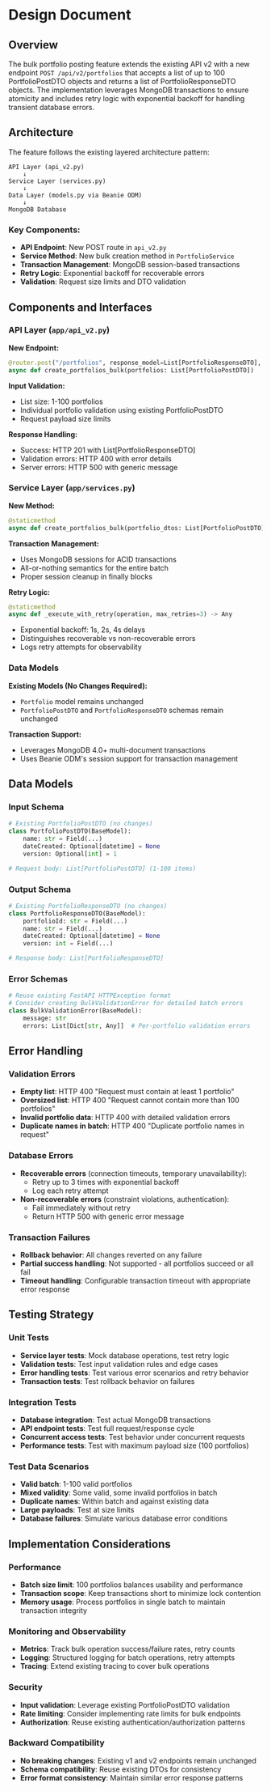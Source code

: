 # Design Document

## Overview

The bulk portfolio posting feature extends the existing API v2 with a new endpoint `POST /api/v2/portfolios` that accepts a list of up to 100 PortfolioPostDTO objects and returns a list of PortfolioResponseDTO objects. The implementation leverages MongoDB transactions to ensure atomicity and includes retry logic with exponential backoff for handling transient database errors.

## Architecture

The feature follows the existing layered architecture pattern:

```
API Layer (api_v2.py) 
    ↓
Service Layer (services.py)
    ↓  
Data Layer (models.py via Beanie ODM)
    ↓
MongoDB Database
```

### Key Components:
- **API Endpoint**: New POST route in `api_v2.py` 
- **Service Method**: New bulk creation method in `PortfolioService`
- **Transaction Management**: MongoDB session-based transactions
- **Retry Logic**: Exponential backoff for recoverable errors
- **Validation**: Request size limits and DTO validation

## Components and Interfaces

### API Layer (`app/api_v2.py`)

**New Endpoint:**
```python
@router.post("/portfolios", response_model=List[PortfolioResponseDTO], status_code=201)
async def create_portfolios_bulk(portfolios: List[PortfolioPostDTO])
```

**Input Validation:**
- List size: 1-100 portfolios
- Individual portfolio validation using existing PortfolioPostDTO
- Request payload size limits

**Response Handling:**
- Success: HTTP 201 with List[PortfolioResponseDTO]
- Validation errors: HTTP 400 with error details
- Server errors: HTTP 500 with generic message

### Service Layer (`app/services.py`)

**New Method:**
```python
@staticmethod
async def create_portfolios_bulk(portfolio_dtos: List[PortfolioPostDTO]) -> List[Portfolio]
```

**Transaction Management:**
- Uses MongoDB sessions for ACID transactions
- All-or-nothing semantics for the entire batch
- Proper session cleanup in finally blocks

**Retry Logic:**
```python
@staticmethod
async def _execute_with_retry(operation, max_retries=3) -> Any
```

- Exponential backoff: 1s, 2s, 4s delays
- Distinguishes recoverable vs non-recoverable errors
- Logs retry attempts for observability

### Data Models

**Existing Models (No Changes Required):**
- `Portfolio` model remains unchanged
- `PortfolioPostDTO` and `PortfolioResponseDTO` schemas remain unchanged

**Transaction Support:**
- Leverages MongoDB 4.0+ multi-document transactions
- Uses Beanie ODM's session support for transaction management

## Data Models

### Input Schema
```python
# Existing PortfolioPostDTO (no changes)
class PortfolioPostDTO(BaseModel):
    name: str = Field(...)
    dateCreated: Optional[datetime] = None
    version: Optional[int] = 1

# Request body: List[PortfolioPostDTO] (1-100 items)
```

### Output Schema
```python
# Existing PortfolioResponseDTO (no changes)
class PortfolioResponseDTO(BaseModel):
    portfolioId: str = Field(...)
    name: str = Field(...)
    dateCreated: Optional[datetime] = None
    version: int = Field(...)

# Response body: List[PortfolioResponseDTO]
```

### Error Schemas
```python
# Reuse existing FastAPI HTTPException format
# Consider creating BulkValidationError for detailed batch errors
class BulkValidationError(BaseModel):
    message: str
    errors: List[Dict[str, Any]]  # Per-portfolio validation errors
```

## Error Handling

### Validation Errors
- **Empty list**: HTTP 400 "Request must contain at least 1 portfolio"
- **Oversized list**: HTTP 400 "Request cannot contain more than 100 portfolios"
- **Invalid portfolio data**: HTTP 400 with detailed validation errors
- **Duplicate names in batch**: HTTP 400 "Duplicate portfolio names in request"

### Database Errors
- **Recoverable errors** (connection timeouts, temporary unavailability):
  - Retry up to 3 times with exponential backoff
  - Log each retry attempt
- **Non-recoverable errors** (constraint violations, authentication):
  - Fail immediately without retry
  - Return HTTP 500 with generic error message

### Transaction Failures
- **Rollback behavior**: All changes reverted on any failure
- **Partial success handling**: Not supported - all portfolios succeed or all fail
- **Timeout handling**: Configurable transaction timeout with appropriate error response

## Testing Strategy

### Unit Tests
- **Service layer tests**: Mock database operations, test retry logic
- **Validation tests**: Test input validation rules and edge cases
- **Error handling tests**: Test various error scenarios and retry behavior
- **Transaction tests**: Test rollback behavior on failures

### Integration Tests
- **Database integration**: Test actual MongoDB transactions
- **API endpoint tests**: Test full request/response cycle
- **Concurrent access tests**: Test behavior under concurrent requests
- **Performance tests**: Test with maximum payload size (100 portfolios)

### Test Data Scenarios
- **Valid batch**: 1-100 valid portfolios
- **Mixed validity**: Some valid, some invalid portfolios in batch
- **Duplicate names**: Within batch and against existing data
- **Large payloads**: Test at size limits
- **Database failures**: Simulate various database error conditions

## Implementation Considerations

### Performance
- **Batch size limit**: 100 portfolios balances usability and performance
- **Transaction scope**: Keep transactions short to minimize lock contention
- **Memory usage**: Process portfolios in single batch to maintain transaction integrity

### Monitoring and Observability
- **Metrics**: Track bulk operation success/failure rates, retry counts
- **Logging**: Structured logging for batch operations, retry attempts
- **Tracing**: Extend existing tracing to cover bulk operations

### Security
- **Input validation**: Leverage existing PortfolioPostDTO validation
- **Rate limiting**: Consider implementing rate limits for bulk endpoints
- **Authorization**: Reuse existing authentication/authorization patterns

### Backward Compatibility
- **No breaking changes**: Existing v1 and v2 endpoints remain unchanged
- **Schema compatibility**: Reuse existing DTOs for consistency
- **Error format consistency**: Maintain similar error response patterns